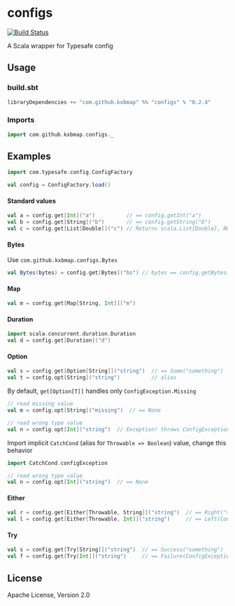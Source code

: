 configs
=======
[![Build Status](https://travis-ci.org/kxbmap/configs.png)](https://travis-ci.org/kxbmap/configs)

A Scala wrapper for Typesafe config


Usage
-----
### build.sbt
```scala
libraryDependencies += "com.github.kxbmap" %% "configs" % "0.2.4"
```

### Imports
```scala
import com.github.kxbmap.configs._
```

Examples
--------
```scala
import com.typesafe.config.ConfigFactory

val config = ConfigFactory.load()
```

#### Standard values
```scala
val a = config.get[Int]("a")          // == config.getInt("a")
val b = config.get[String]("b")       // == config.getString("b")
val c = config.get[List[Double]]("c") // Returns scala.List[Double], NOT java.util.List[java.lang.Double]
```

#### Bytes
Use `com.github.kxbmap.configs.Bytes`
```scala
val Bytes(bytes) = config.get[Bytes]("bs") // bytes == config.getBytes("bs").longValue()
```

#### Map
```scala
val m = config.get[Map[String, Int]]("m")
```

#### Duration
```scala
import scala.concurrent.duration.Duration
val d = config.get[Duration]("d")
```

#### Option
```scala
val s = config.get[Option[String]]("string")  // == Some("something")
val t = config.opt[String]("string")          // alias
```

By default, `get[Option[T]]` handles only `ConfigException.Missing`
```scala
// read missing value
val m = config.opt[String]("missing")  // == None

// read wrong type value
val n = config.opt[Int]("string")  // Exception! throws ConfigException.WrongType
```

Import implicit `CatchCond` (alias for `Throwable => Boolean`) value, change this behavior
```scala
import CatchCond.configException

// read wrong type value
val n = config.opt[Int]("string")  // == None
```

#### Either
```scala
val r = config.get[Either[Throwable, String]]("string")  // == Right("something")
val l = config.get[Either[Throwable, Int]]("string")     // == Left(ConfigException.WrongType(...))
```

#### Try
```scala
val s = config.get[Try[String]]("string")  // == Success("something")
val f = config.get[Try[Int]]("string")     // == Failure(ConfigException.WrongType(...))
```

License
-------
Apache License, Version 2.0
